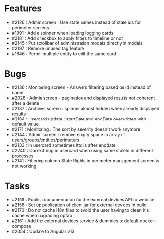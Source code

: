 # Features

* #2126 : Admin screen : Use state names instead of state ids for perimeter screens
* #1991 : Add a spinner when loading logging cards
* #2181 : Add checkbox to apply filters to timeline or not
* #2145 : Put scrollbar of administration modals directly in modals
* #2197 : Remove unused tag feature
* #1646 : Permit multiple entity to edit the same card

# Bugs

* #2136 : Monitoring screen - Answers filtering based on id instead of name
* #2028 : Admin screen - pagination and displayed results not coherent after a delete
* #2137 : Archives screen : spinner almost hidden when already displayed results
* #2184 : Usercard update : startDate and endDate overwritten with default value
* #2171 : Monitoring : The sort by severity doesn't work anymore
* #2144 : Admin screen : remove empty space in array of users/groups/entities/perimeters
* #2133 : In usercard sometimes lttd is after enddate
* #2240 : Correct bug in usercard when using same stateId in different processes
* #2141 : Fitlering column State Rights in perimeter management screen is not working

# Tasks

* #2155 : Publish documentation for the external devices API to website
* #2156 : Set up publication of client jar for external devices in build
* #2170 : Do not cache i18n files to avoid the user having to clean his cache when upgrading opfab
* #2161 : Add the external devices service & dummies to default docker-compose
* #2054 : Update to Angular v13



